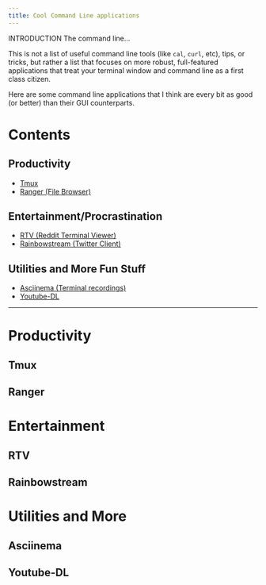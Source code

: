 ```yaml
---
title: Cool Command Line applications
---
```


INTRODUCTION
The command line...

This is not a list of useful command line tools (like `cal`, `curl`, etc), tips,
or tricks, but rather a list that focuses on more robust, full-featured applications
that treat your terminal window and command line as a first class citizen.

Here are some command line applications that I think are every bit as good (or
better) than their GUI counterparts.

# Contents

## Productivity
* [Tmux](#tmux)
* [Ranger (File Browser)](#ranger)

## Entertainment/Procrastination
* [RTV (Reddit Terminal Viewer)](#rtv)
* [Rainbowstream (Twitter Client)](#rainbowstream)

## Utilities and More Fun Stuff
* [Asciinema (Terminal recordings)](#asciinema)
* [Youtube-DL]($youtube-dl)
---

# Productivity

## Tmux

## Ranger

# Entertainment

## RTV

## Rainbowstream

# Utilities and More

## Asciinema

## Youtube-DL

